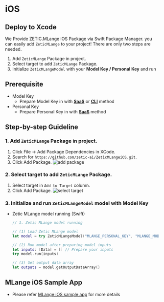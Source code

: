 iOS
===

Deploy to Xcode
---------------

We Provide ZETIC.MLange iOS Package via Swift Package Manager. you can easily add `ZeticMLange` to your project!
There are only two steps are needed.
  1. Add `ZeticMLange` Package in project.
  2. Select target to add `ZeticMLange` Package.
  3. Initialize `ZeticMLangeModel` with your **Model Key / Personal Key** and run


## Prerequisite
- Model Key
  - Prepare Model Key in with [**SaaS**](../steps/generate_model_key/generate-to-SaaS.md) or [**CLI**](../steps/generate_model_key/generate-to-CLI.md) method
- Personal Key
  - Prepare Personal Key in with [**SaaS**](../steps/generate_personal_key/index.rst) method

## Step-by-step Guideline

### 1. Add `ZeticMLange` Package in project.
1. Click File -> Add Package Dependencies in XCode.
2. Search for `https://github.com/zetic-ai/ZeticMLangeiOS.git`.
3. Click Add Package.
![add package](iOS_imgs/mlange_xcode_app_setting_01.png)

### 2. Select target to add `ZeticMLange` Package.

1. Select target in `Add to Target` column.
2. Click Add Package.
![select target](iOS_imgs/mlange_xcode_app_setting_02.png)


### 3. Initialize and run `ZeticMLangeModel` model with Model Key

  - Zetic MLange model running (Swift)

    ``` swift
    // 1. Zetic MLange model running

    // (1) Load Zetic MLange model
    let model = try ZeticMLangeModel("MLANGE_PERSONAL_KEY", "MLANGE_MODEL_KEY")

    // (2) Run model after preparing model inputs
    let inputs: [Data] = [] // Prepare your inputs
    try model.run(inputs)

    // (3) Get output data array
    let outputs = model.getOutputDataArray()
    ```

## MLange iOS Sample App
  - Please refer [MLange iOS sample app](https://github.com/zetic-ai/zetic_mlange_ios_sample) for more details
